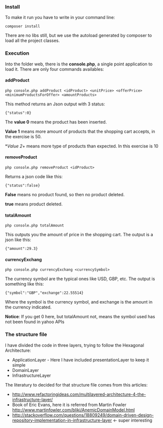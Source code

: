 ### Install

To make it run you have to write in your command line:

```
composer install
```

There are no libs still, but we use the autoload generated by composer to load all the project classes.

### Execution

Into the folder web, there is the **console.php**, a single point application to load it. There are only four commands availables:

#### addProduct
```
php console.php addProduct <idProduct> <unitPrice> <offerPrice> <minimumProductsForOffer> <amountProducts>
```

This method returns an Json output with 3 status:

```
{"status":0}
```

The **value 0** means the product has been inserted.

**Value 1** means more amount of products that the shopping cart accepts, in the exercise is 50.

**Value 2*+ means more type of products than expected. In this exercise is 10

#### removeProduct
```
php console.php removeProduct <idProduct>
```

Returns a json code like this:

```
{"status":false}
```

**False** means no product found, so then no product deleted.

**true** means product deleted.

#### totalAmount
```
php console.php totalAmount
```

This outputs you the amount of price in the shopping cart. The output is a json like this:
```
{"amount":29.3}
```

#### currencyExchang
```
php console.php currencyExchang <currencySymbol>
```

The currency symbol are the typical ones like USD, GBP, etc. The output is something like this:

```
{"symbol":"GBP","exchange":22.55514}
```

Where the symbol is the currency symbol, and exchange is the amount in the currency indicated.

**Notice**: If you get 0 here, but totalAmount not, means the symbol used has not been found in yahoo APIs


### The structure file

I have divided the code in three layers, trying to follow the Hexagonal Architecture:

- ApplicationLayer - Here I have included presentationLayer to keep it simple
- DomainLayer
- InfrastructureLayer

The literatury to decided for that structure file comes from this articles:

- http://www.refactoringideas.com/multilayered-architecture-4-the-infrastructure-layer/
- Book of Eric Evans, here it is referred from Martin Fowler http://www.martinfowler.com/bliki/AnemicDomainModel.html
- http://stackoverflow.com/questions/18809249/domain-driven-design-repository-implementation-in-infrastructure-layer <- super interesting